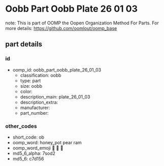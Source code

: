 # Oobb Part Oobb Plate 26 01 03  

note: This is part of OOMP the Oopen Organization Method For Parts. For more details: https://github.com/oomlout/oomp_base

##  part details





### id
* oomp_id: oobb_part_oobb_plate_26_01_03
  * classification: oobb
  * type: part
  * size: oobb
  * color: 
  * description_main: plate_26_01_03
  * description_extra: 
  * manufacturer: 
  * part_number: 

### other_codes
* short_code: ob
* oomp_word: honey_pot pear ram
* oomp_word_emoji :honey_pot: :pear: :ram:
* md5_6_alpha: 7sod2
* md5_6: c7d156